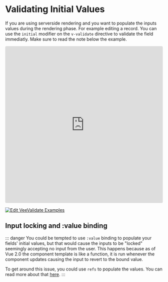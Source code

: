 # Validating Initial Values

If you are using serverside rendering and you want to populate the inputs values during the rendering phase. For example editing a record. You can use the `initial` modifier on the `v-validate` directive to validate the field immediatly. Make sure to read the note below the example.

<iframe src="https://codesandbox.io/embed/y3504yr0l1?initialpath=%2Finitial&module=%2Fsrc%2Fcomponents%2FInitial.vue&view=preview" style="width:100%; height:500px; border:0; border-radius: 4px; overflow:hidden;" sandbox="allow-modals allow-forms allow-popups allow-scripts allow-same-origin"></iframe>

[![Edit VeeValidate Examples](https://codesandbox.io/static/img/play-codesandbox.svg)](https://codesandbox.io/s/y3504yr0l1?initialpath=%2Finitial&module=%2Fsrc%2Fcomponents%2FInitial.vue)

## Input locking and :value binding

::: danger
  You could be tempted to use `:value` binding to populate your fields' initial values, but that would cause the inputs to be "locked" seemingly accepting no input from the user. This happens because as of Vue 2.0 the component template is like a function, it is run whenever the component updates causing the input to revert to the bound value.

  To get around this issue, you could use `refs` to populate the values. You can read more about that [here](https://github.com/vuejs/vue/issues/3924).
:::